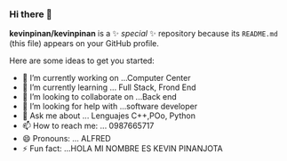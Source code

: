 ### Hi there 👋


**kevinpinan/kevinpinan** is a ✨ _special_ ✨ repository because its `README.md` (this file) appears on your GitHub profile.

Here are some ideas to get you started:

- 🔭 I’m currently working on ...Computer Center
- 🌱 I’m currently learning ... Full Stack, Frond End
- 👯 I’m looking to collaborate on ...Back end
- 🤔 I’m looking for help with ...software developer
- 💬 Ask me about ... Lenguajes C++,POo, Python
- 📫 How to reach me: ... 0987665717
- 😄 Pronouns: ... ALFRED
- ⚡ Fun fact: ...HOLA MI NOMBRE ES KEVIN PINANJOTA

